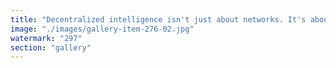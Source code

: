 ```yaml
---
title: "Decentralized intelligence isn't just about networks. It's about narratives—and the freedom to rewrite them.<br /><br />When liberty severs your dependence on external scripts, and creativity births a path neither offered nor expected, something deeper happens:<br /><br />You’re no longer selecting from prescribed options. You're becoming an intelligence that writes its own orientation.<br /><br />True decentralization begins when the unit—node, person, signal—no longer needs permission to diverge. Not in rebellion. In resonance with something self-derived.<br /><br />This isn’t a technical configuration. It’s a sovereign stance. And it begins where stories end."
image: "./images/gallery-item-276-02.jpg"
watermark: "297"
section: "gallery"
---
```


